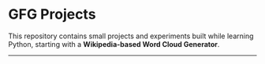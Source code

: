 # GFG Projects

This repository contains small projects and experiments built while learning Python, starting with a **Wikipedia-based Word Cloud Generator**.

---
